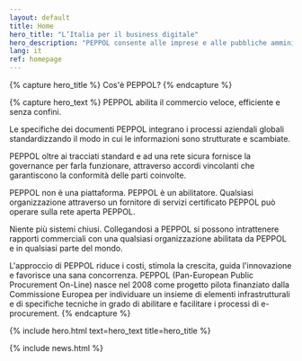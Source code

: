 ```yaml
---
layout: default
title: Home
hero_title: "L’Italia per il business digitale"
hero_description: "PEPPOL consente alle imprese e alle pubbliche amministrazioni di inviare e ricevere documenti di business in formato standard su una rete aperta, globale e sicura."
lang: it
ref: homepage
---
```

{% capture hero_title %}
Cos'è PEPPOL?
{% endcapture %}

{% capture hero_text %}
PEPPOL abilita il commercio veloce, efficiente e senza confini. 

Le specifiche dei documenti PEPPOL integrano i processi aziendali globali
standardizzando il modo in cui le informazioni sono strutturate e scambiate.

PEPPOL oltre ai tracciati standard e ad una rete sicura fornisce la governance
per farla funzionare, attraverso accordi vincolanti che garantiscono la
conformità delle parti coinvolte. 

PEPPOL non è una piattaforma. PEPPOL è un abilitatore. Qualsiasi organizzazione
attraverso un fornitore di servizi certificato PEPPOL può operare sulla rete
aperta PEPPOL.

Niente più sistemi chiusi. Collegandosi a PEPPOL si possono intrattenere
rapporti commerciali con una qualsiasi organizzazione abilitata da PEPPOL e in
qualsiasi parte del mondo.

L'approccio di PEPPOL riduce i costi, stimola la crescita, guida l'innovazione
e favorisce una sana concorrenza. PEPPOL (Pan-European Public Procurement
On-Line) nasce nel 2008 come progetto pilota finanziato dalla Commissione
Europea per individuare un insieme di elementi infrastrutturali e di specifiche
tecniche in grado di abilitare e facilitare i processi di e-procurement.
{% endcapture %}

{% include hero.html text=hero_text title=hero_title %}

<main class="container my-5" markdown="1">

{% include news.html %}

</main>
